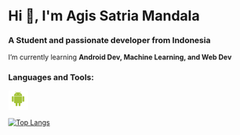 
<h1 align="left">Hi 👋, I'm Agis Satria Mandala</h1> <h3> A Student and passionate developer from Indonesia</h3>

I’m currently learning **Android Dev, Machine Learning, and Web Dev**

<h3 align="left">Languages and Tools:</h3>
<p align="left"> <a href="https://developer.android.com" target="_blank" rel="noreferrer"> <img src="https://raw.githubusercontent.com/devicons/devicon/master/icons/android/android-original-wordmark.svg" alt="android" width="40" height="40"/> </a></p>

[![Top Langs](https://github-readme-stats.vercel.app/api/top-langs/?username=agismandala007&layout=compact&theme=gotham)](https://github.com/anuraghazra/github-readme-stats)
